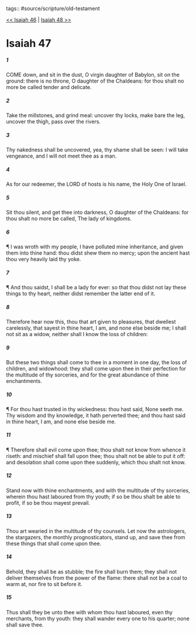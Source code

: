 tags:: #source/scripture/old-testament

[<< Isaiah 46](/old-testament/23_Isaiah/Isaiah_46.md) | [Isaiah 48 >>](/old-testament/23_Isaiah/Isaiah_48.md)

# Isaiah 47

##### 1

COME down, and sit in the dust, O virgin daughter of Babylon, sit on the ground: there is no throne, O daughter of the Chaldeans: for thou shalt no more be called tender and delicate.

##### 2

Take the millstones, and grind meal: uncover thy locks, make bare the leg, uncover the thigh, pass over the rivers.

##### 3

Thy nakedness shall be uncovered, yea, thy shame shall be seen: I will take vengeance, and I will not meet thee as a man.

##### 4

As for our redeemer, the LORD of hosts is his name, the Holy One of Israel.

##### 5

Sit thou silent, and get thee into darkness, O daughter of the Chaldeans: for thou shalt no more be called, The lady of kingdoms.

##### 6

¶ I was wroth with my people, I have polluted mine inheritance, and given them into thine hand: thou didst shew them no mercy; upon the ancient hast thou very heavily laid thy yoke.

##### 7

¶ And thou saidst, I shall be a lady for ever: so that thou didst not lay these things to thy heart, neither didst remember the latter end of it.

##### 8

Therefore hear now this, thou that art given to pleasures, that dwellest carelessly, that sayest in thine heart, I am, and none else beside me; I shall not sit as a widow, neither shall I know the loss of children:

##### 9

But these two things shall come to thee in a moment in one day, the loss of children, and widowhood: they shall come upon thee in their perfection for the multitude of thy sorceries, and for the great abundance of thine enchantments.

##### 10

¶ For thou hast trusted in thy wickedness: thou hast said, None seeth me. Thy wisdom and thy knowledge, it hath perverted thee; and thou hast said in thine heart, I am, and none else beside me.

##### 11

¶ Therefore shall evil come upon thee; thou shalt not know from whence it riseth: and mischief shall fall upon thee; thou shalt not be able to put it off: and desolation shall come upon thee suddenly, which thou shalt not know.

##### 12

Stand now with thine enchantments, and with the multitude of thy sorceries, wherein thou hast laboured from thy youth; if so be thou shalt be able to profit, if so be thou mayest prevail.

##### 13

Thou art wearied in the multitude of thy counsels. Let now the astrologers, the stargazers, the monthly prognosticators, stand up, and save thee from these things that shall come upon thee.

##### 14

Behold, they shall be as stubble; the fire shall burn them; they shall not deliver themselves from the power of the flame: there shall not be a coal to warm at, nor fire to sit before it.

##### 15

Thus shall they be unto thee with whom thou hast laboured, even thy merchants, from thy youth: they shall wander every one to his quarter; none shall save thee.
